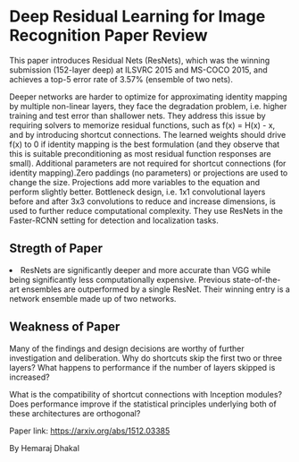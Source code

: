 # Deep Residual Learning for Image Recognition Paper Review

This paper introduces Residual Nets (ResNets), which was the winning submission (152-layer deep) at ILSVRC 2015 and MS-COCO 2015, and achieves a top-5 error rate
of 3.57% (ensemble of two nets).

Deeper networks are harder to optimize for approximating identity mapping by multiple non-linear layers, they face the degradation problem,
i.e. higher training and test error than shallower nets. They address this issue by requiring solvers to memorize residual functions,
such as f(x) = H(x) - x, and by introducing shortcut connections. The learned weights should drive f(x) to 0 if identity mapping is the best formulation
(and they observe that this is suitable preconditioning as most residual function responses are small). Additional parameters are not required for shortcut 
connections (for identity mapping).Zero paddings (no parameters) or projections are used to change the size. Projections add more variables to the equation 
and perform slightly better. Bottleneck design, i.e. 1x1 convolutional layers before and after 3x3 convolutions to reduce and increase dimensions,
is used to further reduce computational complexity. They use ResNets in the Faster-RCNN setting for detection and localization tasks.

## Stregth of Paper
<li>ResNets are significantly deeper and more accurate than VGG while being significantly less computationally expensive.
Previous state-of-the-art ensembles are outperformed by a single ResNet. Their winning entry is a network ensemble made up of two networks.</li>

## Weakness of Paper
Many of the findings and design decisions are worthy of further investigation and deliberation.
Why do shortcuts skip the first two or three layers? What happens to performance if the number of layers skipped is increased?

What is the compatibility of shortcut connections with Inception modules?
Does performance improve if the statistical principles underlying both of these architectures are orthogonal?

Paper link:  https://arxiv.org/abs/1512.03385

By Hemaraj Dhakal





